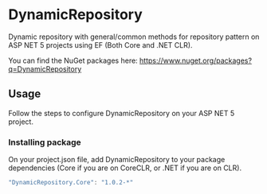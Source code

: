 # DynamicRepository

Dynamic repository with general/common methods for repository pattern on ASP NET 5 projects using EF (Both Core and .NET CLR). 

You can find the NuGet packages here: https://www.nuget.org/packages?q=DynamicRepository

## Usage

Follow the steps to configure DynamicRepository on your ASP NET 5 project.

### Installing package

On your project.json file, add DynamicRepository to your package dependencies (Core if you are on CoreCLR, or .NET if you are on CLR).

```cs
"DynamicRepository.Core": "1.0.2-*"
```
